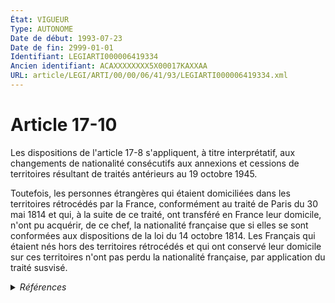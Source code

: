 ```yaml
---
État: VIGUEUR
Type: AUTONOME
Date de début: 1993-07-23
Date de fin: 2999-01-01
Identifiant: LEGIARTI000006419334
Ancien identifiant: ACAXXXXXXXX5X00017KAXXAA
URL: article/LEGI/ARTI/00/00/06/41/93/LEGIARTI000006419334.xml
---
```


<h1>Article 17-10</h1>

Les dispositions de l'article 17-8 s'appliquent, à titre interprétatif, aux
changements de nationalité consécutifs aux annexions et cessions de territoires
résultant de traités antérieurs au 19 octobre 1945.<br />

Toutefois, les personnes étrangères qui étaient domiciliées dans les territoires
rétrocédés par la France, conformément au traité de Paris du 30 mai 1814 et qui,
à la suite de ce traité, ont transféré en France leur domicile, n'ont pu
acquérir, de ce chef, la nationalité française que si elles se sont conformées
aux dispositions de la loi du 14 octobre 1814. Les Français qui étaient nés hors
des territoires rétrocédés et qui ont conservé leur domicile sur ces territoires
n'ont pas perdu la nationalité française, par application du traité susvisé.


<details>
  <summary><em>Références</em></summary>

  <h2>Articles faisant référence à l'article</h2>
  
  <ul>
    <li>
      <a href="https://legal.tricoteuses.fr//redirection/LEGIARTI000006523985?vers=git&vers=legifrance">Code de la nationalité française - article 14 AUTONOME TRANSFERE, en vigueur du 1973-01-10 au 1993-07-23</a> CONCORDE source
    </li>
    <li>
      <a href="https://legal.tricoteuses.fr//redirection/LEGIARTI000049204227?vers=git&vers=legifrance">Code de la nationalité française - article 14 AUTONOME MODIFIE, en vigueur du 1945-10-20 au 1973-01-10</a> CONCORDE source
    </li>
    <li>
      <a href="https://legal.tricoteuses.fr//redirection/LEGIARTI000006419332?vers=git&vers=legifrance">Code civil - article 17-8 AUTONOME VIGUEUR, en vigueur depuis le 1993-07-23</a> CITATION cible
    </li>
  </ul>
  
  <h2>Textes faisant référence à l'article</h2>
  
  <ul>
    <li>
      <a href="https://legal.tricoteuses.fr//redirection/JORFTEXT000000362019?vers=git&vers=legifrance">LOI n° 93-933 du 22 juillet 1993 réformant le droit de la nationalité</a> CODIFICATION cible
    </li>
  </ul>
  
  <h2>Références faites par l'article</h2>
  
  <ul>
    <li>
      CITATION source Loi 1814-10-14
    </li>
    <li>
      1993-07-22 CODIFICATION source <a href="https://legal.tricoteuses.fr//redirection/JORFTEXT000000362019?vers=git&vers=legifrance">LOI n° 93-933 du 22 juillet 1993 réformant le droit de la nationalité</a>
    </li>
    <li>
      1993-07-22 CREATION source Loi n°93-933 du 22 juillet 1993 - art. 50 () JORF 23 juillet 1993 rectificatif JORF 25 août 1993
    </li>
    <li>
      2999-01-01 CITATION source <a href="https://legal.tricoteuses.fr//redirection/LEGIARTI000006419332?vers=git&vers=legifrance">Code civil - article 17-8 AUTONOME VIGUEUR, en vigueur depuis le 1993-07-23</a>
    </li>
    <li>
      2999-01-01 CONCORDE cible <a href="https://legal.tricoteuses.fr//redirection/LEGIARTI000006523985?vers=git&vers=legifrance">Code de la nationalité française - article 14 AUTONOME TRANSFERE, en vigueur du 1973-01-10 au 1993-07-23</a>
    </li>
  </ul>
</details>
